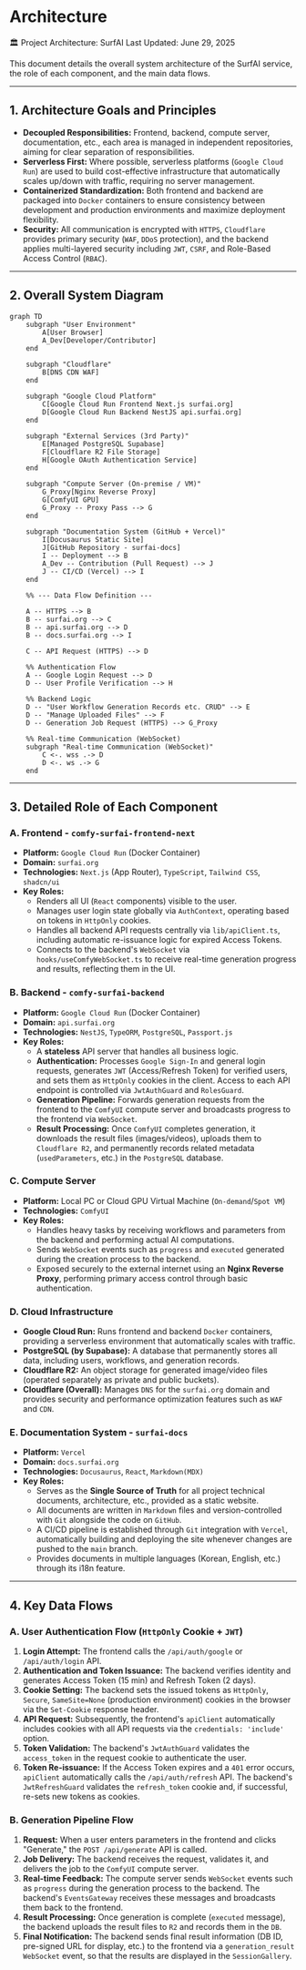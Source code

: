 # Architecture

🏛️ Project Architecture: SurfAI
Last Updated: June 29, 2025

This document details the overall system architecture of the SurfAI service, the role of each component, and the main data flows.

---

## 1. Architecture Goals and Principles

-   **Decoupled Responsibilities:** Frontend, backend, compute server, documentation, etc., each area is managed in independent repositories, aiming for clear separation of responsibilities.
-   **Serverless First:** Where possible, serverless platforms (`Google Cloud Run`) are used to build cost-effective infrastructure that automatically scales up/down with traffic, requiring no server management.
-   **Containerized Standardization:** Both frontend and backend are packaged into `Docker` containers to ensure consistency between development and production environments and maximize deployment flexibility.
-   **Security:** All communication is encrypted with `HTTPS`, `Cloudflare` provides primary security (`WAF`, `DDoS` protection), and the backend applies multi-layered security including `JWT`, `CSRF`, and Role-Based Access Control (`RBAC`).

---

## 2. Overall System Diagram

```mermaid
graph TD
    subgraph "User Environment"
        A[User Browser]
        A_Dev[Developer/Contributor]
    end

    subgraph "Cloudflare"
        B[DNS CDN WAF]
    end

    subgraph "Google Cloud Platform"
        C[Google Cloud Run Frontend Next.js surfai.org]
        D[Google Cloud Run Backend NestJS api.surfai.org]
    end

    subgraph "External Services (3rd Party)"
        E[Managed PostgreSQL Supabase]
        F[Cloudflare R2 File Storage]
        H[Google OAuth Authentication Service]
    end
    
    subgraph "Compute Server (On-premise / VM)"
        G_Proxy[Nginx Reverse Proxy]
        G[ComfyUI GPU]
        G_Proxy -- Proxy Pass --> G
    end

    subgraph "Documentation System (GitHub + Vercel)"
        I[Docusaurus Static Site]
        J[GitHub Repository - surfai-docs]
        I -- Deployment --> B
        A_Dev -- Contribution (Pull Request) --> J
        J -- CI/CD (Vercel) --> I
    end

    %% --- Data Flow Definition ---

    A -- HTTPS --> B
    B -- surfai.org --> C
    B -- api.surfai.org --> D
    B -- docs.surfai.org --> I
    
    C -- API Request (HTTPS) --> D
    
    %% Authentication Flow
    A -- Google Login Request --> D
    D -- User Profile Verification --> H

    %% Backend Logic
    D -- "User Workflow Generation Records etc. CRUD" --> E
    D -- "Manage Uploaded Files" --> F
    D -- Generation Job Request (HTTPS) --> G_Proxy
    
    %% Real-time Communication (WebSocket)
    subgraph "Real-time Communication (WebSocket)"
        C <-. wss .-> D
        D <-. ws .-> G
    end
```

---

## 3. Detailed Role of Each Component

### A. Frontend - `comfy-surfai-frontend-next`

-   **Platform:** `Google Cloud Run` (Docker Container)
-   **Domain:** `surfai.org`
-   **Technologies:** `Next.js` (App Router), `TypeScript`, `Tailwind CSS`, `shadcn/ui`
-   **Key Roles:**
    -   Renders all UI (`React` components) visible to the user.
    -   Manages user login state globally via `AuthContext`, operating based on tokens in `HttpOnly` cookies.
    -   Handles all backend API requests centrally via `lib/apiClient.ts`, including automatic re-issuance logic for expired Access Tokens.
    -   Connects to the backend's `WebSocket` via `hooks/useComfyWebSocket.ts` to receive real-time generation progress and results, reflecting them in the UI.

### B. Backend - `comfy-surfai-backend`

-   **Platform:** `Google Cloud Run` (Docker Container)
-   **Domain:** `api.surfai.org`
-   **Technologies:** `NestJS`, `TypeORM`, `PostgreSQL`, `Passport.js`
-   **Key Roles:**
    -   A **stateless** API server that handles all business logic.
    -   **Authentication:** Processes `Google Sign-In` and general login requests, generates `JWT` (Access/Refresh Token) for verified users, and sets them as `HttpOnly` cookies in the client. Access to each API endpoint is controlled via `JwtAuthGuard` and `RolesGuard`.
    -   **Generation Pipeline:** Forwards generation requests from the frontend to the `ComfyUI` compute server and broadcasts progress to the frontend via `WebSocket`.
    -   **Result Processing:** Once `ComfyUI` completes generation, it downloads the result files (images/videos), uploads them to `Cloudflare R2`, and permanently records related metadata (`usedParameters`, etc.) in the `PostgreSQL` database.

### C. Compute Server

-   **Platform:** Local PC or Cloud GPU Virtual Machine (`On-demand`/`Spot VM`)
-   **Technologies:** `ComfyUI`
-   **Key Roles:**
    -   Handles heavy tasks by receiving workflows and parameters from the backend and performing actual AI computations.
    -   Sends `WebSocket` events such as `progress` and `executed` generated during the creation process to the backend.
    -   Exposed securely to the external internet using an **Nginx Reverse Proxy**, performing primary access control through basic authentication.

### D. Cloud Infrastructure

-   **Google Cloud Run:** Runs frontend and backend `Docker` containers, providing a serverless environment that automatically scales with traffic.
-   **PostgreSQL (by Supabase):** A database that permanently stores all data, including users, workflows, and generation records.
-   **Cloudflare R2:** An object storage for generated image/video files (operated separately as private and public buckets).
-   **Cloudflare (Overall):** Manages `DNS` for the `surfai.org` domain and provides security and performance optimization features such as `WAF` and `CDN`.

### E. Documentation System - `surfai-docs`

-   **Platform:** `Vercel`
-   **Domain:** `docs.surfai.org`
-   **Technologies:** `Docusaurus`, `React`, `Markdown(MDX)`
-   **Key Roles:**
    -   Serves as the **Single Source of Truth** for all project technical documents, architecture, etc., provided as a static website.
    -   All documents are written in `Markdown` files and version-controlled with `Git` alongside the code on `GitHub`.
    -   A CI/CD pipeline is established through `Git` integration with `Vercel`, automatically building and deploying the site whenever changes are pushed to the `main` branch.
    -   Provides documents in multiple languages (Korean, English, etc.) through its i18n feature.

---

## 4. Key Data Flows

### A. User Authentication Flow (`HttpOnly` Cookie + `JWT`)

1.  **Login Attempt:** The frontend calls the `/api/auth/google` or `/api/auth/login` API.
2.  **Authentication and Token Issuance:** The backend verifies identity and generates Access Token (15 min) and Refresh Token (2 days).
3.  **Cookie Setting:** The backend sets the issued tokens as `HttpOnly`, `Secure`, `SameSite=None` (production environment) cookies in the browser via the `Set-Cookie` response header.
4.  **API Request:** Subsequently, the frontend's `apiClient` automatically includes cookies with all API requests via the `credentials: 'include'` option.
5.  **Token Validation:** The backend's `JwtAuthGuard` validates the `access_token` in the request cookie to authenticate the user.
6.  **Token Re-issuance:** If the Access Token expires and a `401` error occurs, `apiClient` automatically calls the `/api/auth/refresh` API. The backend's `JwtRefreshGuard` validates the `refresh_token` cookie and, if successful, re-sets new tokens as cookies.

### B. Generation Pipeline Flow

1.  **Request:** When a user enters parameters in the frontend and clicks "Generate," the `POST /api/generate` API is called.
2.  **Job Delivery:** The backend receives the request, validates it, and delivers the job to the `ComfyUI` compute server.
3.  **Real-time Feedback:** The compute server sends `WebSocket` events such as `progress` during the generation process to the backend. The backend's `EventsGateway` receives these messages and broadcasts them back to the frontend.
4.  **Result Processing:** Once generation is complete (`executed` message), the backend uploads the result files to `R2` and records them in the `DB`.
5.  **Final Notification:** The backend sends final result information (DB ID, pre-signed URL for display, etc.) to the frontend via a `generation_result` `WebSocket` event, so that the results are displayed in the `SessionGallery`.